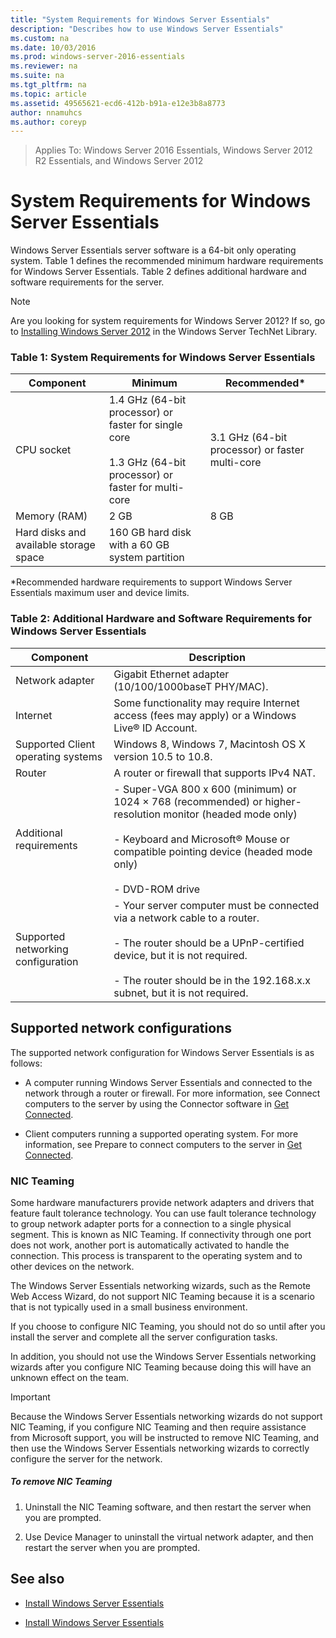 ```yaml
---
title: "System Requirements for Windows Server Essentials"
description: "Describes how to use Windows Server Essentials"
ms.custom: na
ms.date: 10/03/2016
ms.prod: windows-server-2016-essentials
ms.reviewer: na
ms.suite: na
ms.tgt_pltfrm: na
ms.topic: article
ms.assetid: 49565621-ecd6-412b-b91a-e12e3b8a8773
author: nnamuhcs
ms.author: coreyp
---
```


>Applies To: Windows Server 2016 Essentials, Windows Server 2012 R2 Essentials, and Windows Server 2012


# System Requirements for Windows Server Essentials
 Windows Server Essentials server software is a 64-bit only operating system. Table 1 defines the recommended minimum hardware requirements for  Windows Server Essentials. Table 2 defines additional hardware and software requirements for the server.  
  
> [!NOTE]
>  Are you looking for system requirements for Windows Server 2012? If so, go to [Installing Windows Server 2012](assetId:///ddf71ebb-fc52-4ecb-aa88-109167c5f1c8) in the Windows Server TechNet Library.  
  
### Table 1:  System Requirements for Windows Server Essentials  
  
|Component|Minimum|Recommended*|  
|---------------|-------------|-------------------|  
|CPU socket|1.4 GHz (64-bit processor) or faster for single core<br /><br /> 1.3 GHz (64-bit processor) or faster for multi-core|3.1 GHz (64-bit processor) or faster multi-core|  
|Memory (RAM)|2 GB|8 GB|  
|Hard disks and available storage space|160 GB hard disk with a 60 GB system partition||  
  
 *Recommended hardware requirements to support  Windows Server Essentials maximum user and device limits.  
  
### Table 2:  Additional Hardware and Software Requirements for Windows Server Essentials  
  
|Component|Description|  
|---------------|-----------------|  
|Network adapter|Gigabit Ethernet adapter (10/100/1000baseT PHY/MAC).|  
|Internet|Some functionality may require Internet access (fees may apply) or a Windows Live® ID Account.|  
|Supported Client operating systems| Windows 8, Windows 7, Macintosh OS X version 10.5 to 10.8.|  
|Router|A router or firewall that supports IPv4 NAT.|  
|Additional requirements|- Super-VGA 800 x 600 (minimum) or  1024 × 768 (recommended) or higher-resolution monitor (headed mode only)<br /><br /> - Keyboard and Microsoft® Mouse or compatible pointing device (headed mode only)<br /><br /> - DVD-ROM drive|  
|Supported networking configuration|- Your server computer must be connected via a network cable to a router.<br /><br /> - The router should be a UPnP-certified device, but it is not required.<br /><br /> - The router should be in the 192.168.x.x subnet, but it is not required.|  
  
##  <a name="BKMK_NetworkConfig"></a> Supported network configurations  
 The supported network configuration for Windows Server Essentials is as follows:  
  
-   A computer running Windows Server Essentials and connected to the network through a router or firewall. For more information, see Connect computers to the server by using the Connector software in [Get Connected](../use/Get-Connected-in-Windows-Server-Essentials.md).  
  
-   Client computers running a supported operating system. For more information, see Prepare to connect computers to the server in [Get Connected](../use/Get-Connected-in-Windows-Server-Essentials.md).  
  
### NIC Teaming  
 Some hardware manufacturers provide network adapters and drivers that feature fault tolerance technology. You can use fault tolerance technology to group network adapter ports for a connection to a single physical segment. This is known as NIC Teaming. If connectivity through one port does not work, another port is automatically activated to handle the connection. This process is transparent to the operating system and to other devices on the network.  
  
 The Windows Server Essentials networking wizards, such as the Remote Web Access Wizard, do not support NIC Teaming because it is a scenario that is not typically used in a small business environment.  
  
 If you choose to configure NIC Teaming, you should not do so until after you install the server and complete all the server configuration tasks.  
  
 In addition, you should not use the Windows Server Essentials networking wizards after you configure NIC Teaming because doing this will have an unknown effect on the team.  
  
> [!IMPORTANT]
>  Because the Windows Server Essentials networking wizards do not support NIC Teaming, if you configure NIC Teaming and then require assistance from Microsoft support, you will be instructed to remove NIC Teaming, and then use the Windows Server Essentials networking wizards to correctly configure the server for the network.  
  
##### To remove NIC Teaming  
  
1.  Uninstall the NIC Teaming software, and then restart the server when you are prompted.  
  
2.  Use Device Manager to uninstall the virtual network adapter, and then restart the server when you are prompted.  
  
## See also  
  

-   [Install Windows Server Essentials](Install-Windows-Server-Essentials.md)

-   [Install Windows Server Essentials](../install/Install-Windows-Server-Essentials.md)

